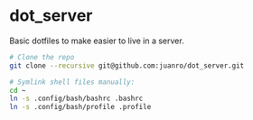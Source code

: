 # dot_server

Basic dotfiles to make easier to live in a server.

```sh
# Clone the repo
git clone --recursive git@github.com:juanro/dot_server.git

# Symlink shell files manually:
cd ~
ln -s .config/bash/bashrc .bashrc
ln -s .config/bash/profile .profile
```

